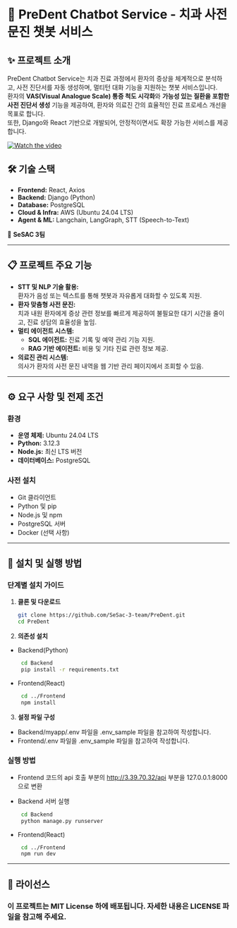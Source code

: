 # 🦷 PreDent Chatbot Service - 치과 사전 문진 챗봇 서비스

## ✨ 프로젝트 소개

PreDent Chatbot Service는 치과 진료 과정에서 환자의 증상을 체계적으로 분석하고, 사전 진단서를 자동 생성하며, 멀티턴 대화 기능을 지원하는 챗봇 서비스입니다.  
환자의 **VAS(Visual Analogue Scale) 통증 척도 시각화**와 **가능성 있는 질환을 포함한 사전 진단서 생성** 기능을 제공하여, 환자와 의료진 간의 효율적인 진료 프로세스 개선을 목표로 합니다.  
또한, Django와 React 기반으로 개발되어, 안정적이면서도 확장 가능한 서비스를 제공합니다.

[![Watch the video](https://img.youtube.com/vi/EZBex0batkg/0.jpg)](https://youtu.be/EZBex0batkg)

## 🛠️ 기술 스택

- **Frontend:** React, Axios
- **Backend:** Django (Python)
- **Database:** PostgreSQL
- **Cloud & Infra:** AWS (Ubuntu 24.04 LTS)
- **Agent & ML:** Langchain, LangGraph, STT (Speech-to-Text)

🚀 **SeSAC 3팀**

---

## 📋 프로젝트 주요 기능

- **STT 및 NLP 기술 활용:**  
  환자가 음성 또는 텍스트를 통해 챗봇과 자유롭게 대화할 수 있도록 지원.
- **환자 맞춤형 사전 문진:**  
  치과 내원 환자에게 증상 관련 정보를 빠르게 제공하여 불필요한 대기 시간을 줄이고, 진료 상담의 효율성을 높임.
- **멀티 에이전트 시스템:**
  - **SQL 에이전트:** 진료 기록 및 예약 관리 기능 지원.
  - **RAG 기반 에이전트:** 비용 및 기타 진료 관련 정보 제공.
- **의료진 관리 시스템:**  
  의사가 환자의 사전 문진 내역을 웹 기반 관리 페이지에서 조회할 수 있음.

---

## ⚙️ 요구 사항 및 전제 조건

### 환경

- **운영 체제:** Ubuntu 24.04 LTS
- **Python:** 3.12.3
- **Node.js:** 최신 LTS 버전
- **데이터베이스:** PostgreSQL

### 사전 설치

- Git 클라이언트
- Python 및 pip
- Node.js 및 npm
- PostgreSQL 서버
- Docker (선택 사항)

---

## 🚀 설치 및 실행 방법

### 단계별 설치 가이드

1. **클론 및 다운로드**

   ```bash
   git clone https://github.com/SeSac-3-team/PreDent.git
   cd PreDent
   ```

2. **의존성 설치**

- Backend(Python)

  ```bash
   cd Backend
   pip install -r requirements.txt
  ```

- Frontend(React)
  ```bash
   cd ../Frontend
   npm install
  ```

3. **설정 파일 구성**

- Backend/myapp/.env 파일을 .env_sample 파일을 참고하여 작성합니다.
- Frontend/.env 파일을 .env_sample 파일을 참고하여 작성합니다.

### 실행 방법

- Frontend 코드의 api 호출 부분의 http://3.39.70.32/api 부분을 127.0.0.1:8000으로 변환

- Backend 서버 실행

  ```bash
   cd Backend
   python manage.py runserver
  ```

- Frontend(React)
  ```bash
   cd ../Frontend
   npm run dev
  ```

---

## 📄 라이선스

### 이 프로젝트는 MIT License 하에 배포됩니다. 자세한 내용은 LICENSE 파일을 참고해 주세요.
